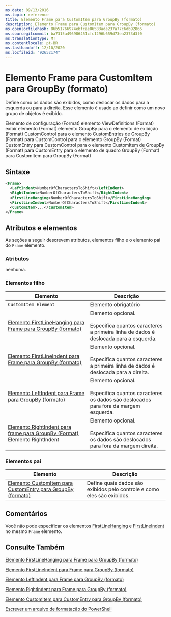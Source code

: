 ```yaml
---
ms.date: 09/13/2016
ms.topic: reference
title: Elemento Frame para CustomItem para GroupBy (formato)
description: Elemento Frame para CustomItem para GroupBy (formato)
ms.openlocfilehash: 86b51766974ebfcae06583ade237a77c6db92866
ms.sourcegitcommit: ba7315a496986451cfc1296b659d73ea2373d3f0
ms.translationtype: MT
ms.contentlocale: pt-BR
ms.lasthandoff: 12/10/2020
ms.locfileid: "92652174"
---
```

# <a name="frame-element-for-customitem-for-groupby-format"></a>Elemento Frame para CustomItem para GroupBy (formato)

Define como os dados são exibidos, como deslocar os dados para a esquerda ou para a direita. Esse elemento é usado ao definir como um novo grupo de objetos é exibido.

Elemento de configuração (Format) elemento ViewDefinitions (Format) exibir elemento (Format) elemento GroupBy para o elemento de exibição (Format) CustomControl para o elemento CustomEntries de GroupBy (Format) para CustomControl para o elemento GroupBy (Format) CustomEntry para CustomControl para o elemento CustomItem de GroupBy (Format) para CustomEntry para o elemento de quadro GroupBy (Format) para CustomItem para GroupBy (Format)

## <a name="syntax"></a>Sintaxe

```xml
<Frame>
  <LeftIndent>NumberOfCharactersToShift</LeftIndent>
  <RightIndent>NumberOfCharactersToShift</RightIndent>
  <FirstLineHanging>NumberOfCharactersToShift</FirstLineHanging>
  <FirstLineIndent>NumberOfCharactersToShift</FirstLineIndent>
  <CustomItem>...</CustomItem>
</Frame>
```

## <a name="attributes-and-elements"></a>Atributos e elementos

As seções a seguir descrevem atributos, elementos filho e o elemento pai do `Frame` elemento.

### <a name="attributes"></a>Atributos

nenhuma.

### <a name="child-elements"></a>Elementos filho

|Elemento|Descrição|
|-------------|-----------------|
|`CustomItem Element`|Elemento obrigatório|
|[Elemento FirstLineHanging para Frame para GroupBy (formato)](./firstlinehanging-element-for-frame-for-groupby-format.md)|Elemento opcional.<br /><br /> Especifica quantos caracteres a primeira linha de dados é deslocada para a esquerda.|
|[Elemento FirstLineIndent para Frame para GroupBy (formato)](./firstlineindent-element-for-frame-for-groupby-format.md)|Elemento opcional.<br /><br /> Especifica quantos caracteres a primeira linha de dados é deslocada para a direita.|
|[Elemento LeftIndent para Frame para GroupBy (formato)](./leftindent-element-for-frame-for-groupby-format.md)|Elemento opcional.<br /><br /> Especifica quantos caracteres os dados são deslocados para fora da margem esquerda.|
|[Elemento RightIndent para frame para GroupBy (Format)](./rightindent-element-for-frame-for-groupby-format.md) Elemento RightIndent|Elemento opcional.<br /><br /> Especifica quantos caracteres os dados são deslocados para fora da margem direita.|

### <a name="parent-elements"></a>Elementos pai

|Elemento|Descrição|
|-------------|-----------------|
|[Elemento CustomItem para CustomEntry para GroupBy (formato)](./customitem-element-for-customentry-for-groupby-format.md)|Define quais dados são exibidos pelo controle e como eles são exibidos.|

## <a name="remarks"></a>Comentários

Você não pode especificar os elementos [FirstLineHanging](./firstlinehanging-element-for-frame-for-groupby-format.md) e [FirstLineIndent](./firstlineindent-element-for-frame-for-groupby-format.md) no mesmo `Frame` elemento.

## <a name="see-also"></a>Consulte Também

[Elemento FirstLineHanging para Frame para GroupBy (formato)](./firstlinehanging-element-for-frame-for-groupby-format.md)

[Elemento FirstLineIndent para Frame para GroupBy (formato)](./firstlineindent-element-for-frame-for-groupby-format.md)

[Elemento LeftIndent para Frame para GroupBy (formato)](./leftindent-element-for-frame-for-groupby-format.md)

[Elemento RightIndent para Frame para GroupBy (formato)](./rightindent-element-for-frame-for-groupby-format.md)

[Elemento CustomItem para CustomEntry para GroupBy (formato)](./customitem-element-for-customentry-for-groupby-format.md)

[Escrever um arquivo de formatação do PowerShell](./writing-a-powershell-formatting-file.md)
